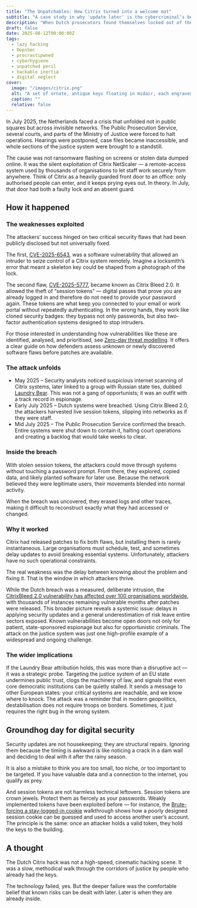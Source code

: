 ```yaml
---
title: "The Unpatchables: How Citrix turned into a welcome mat"
subtitle: "A case study in why 'update later' is the cybercriminal’s best friend"
description: "When Dutch prosecutors found themselves locked out of their own systems in 2025, it wasn’t due to some cutting-edge cyberweapon. The culprits simply used known Citrix flaws – the digital equivalent of entering through a door marked 'Please Hack Here.'"
draft: false
date: 2025-08-12T00:00:00Z
tags:
  - lazy hacking
  - OopsSec
  - procrastipwned
  - cyberhygiene
  - unpatched peril
  - hackable inertia
  - digital neglect
cover:
  image: "/images/citrix.png"
  alt: "A set of ornate, antique keys floating in midair, each engraved with lines of computer code, with one key glowing red as it is lifted away by an unseen hand." 
  caption: ""
  relative: false
---
```


In July 2025, the Netherlands faced a crisis that unfolded not in public squares but across invisible networks. The Public Prosecution Service, several courts, and parts of the Ministry of Justice were forced to halt operations. Hearings were postponed, case files became inaccessible, and whole sections of the justice system were brought to a standstill.

The cause was not ransomware flashing on screens or stolen data dumped online. It was the silent exploitation of Citrix NetScaler — a remote-access system used by thousands of organisations to let staff work securely from anywhere. Think of Citrix as a heavily guarded front door to an office: only authorised people can enter, and it keeps prying eyes out. In theory. In July, that door had both a faulty lock and an absent guard.

## How it happened

### The weaknesses exploited

The attackers’ success hinged on two critical security flaws that had been publicly disclosed but not universally fixed.

The first, [CVE-2025-6543](https://nvd.nist.gov/vuln/detail/CVE-2025-6543), was a software vulnerability that allowed an intruder to seize control of a Citrix system remotely. Imagine a locksmith’s error that meant a skeleton key could be shaped from a photograph of the lock.

The second flaw, [CVE-2025-5777](https://nvd.nist.gov/vuln/detail/CVE-2025-5777), became known as Citrix Bleed 2.0. It allowed the theft of “session tokens” — digital passes that prove you are already logged in and therefore do not need to provide your password again. These tokens are what keep you connected to your email or work portal without repeatedly authenticating. In the wrong hands, they work like cloned security badges: they bypass not only passwords, but also two-factor authentication systems designed to stop intruders.

For those interested in understanding how vulnerabilities like these are identified, analysed, and prioritised, see 
[Zero-day threat modelling](https://broomstick.tymyrddin.dev/posts/zero-day-threat-modelling/). It offers a clear guide 
on how defenders assess unknown or newly discovered software flaws before patches are available.

### The attack unfolds

* May 2025 – Security analysts noticed suspicious internet scanning of Citrix systems, later linked to a group with Russian state ties, dubbed [Laundry Bear](https://cybersecuritynews.com/dutch-intelligence-laundry-bear/). This was not a gang of opportunists; it was an outfit with a track record in espionage.
* Early July 2025 – Dutch systems were breached. Using Citrix Bleed 2.0, the attackers harvested live session tokens, slipping into networks as if they were staff.
* Mid July 2025 – The Public Prosecution Service confirmed the breach. Entire systems were shut down to contain it, halting court operations and creating a backlog that would take weeks to clear.

### Inside the breach

With stolen session tokens, the attackers could move through systems without touching a password prompt. From there, they explored, copied data, and likely planted software for later use. Because the network believed they were legitimate users, their movements blended into normal activity.

When the breach was uncovered, they erased logs and other traces, making it difficult to reconstruct exactly what they had accessed or changed.

### Why it worked

Citrix had released patches to fix both flaws, but installing them is rarely instantaneous. Large organisations must schedule, test, and sometimes delay updates to avoid breaking essential systems. Unfortunately, attackers have no such operational constraints.

The real weakness was the delay between knowing about the problem and fixing it. That is the window in which attackers thrive.

While the Dutch breach was a measured, deliberate intrusion, the [CitrixBleed 2.0 vulnerability has affected over 
100 organisations worldwide](https://www.securityweek.com/citrixbleed-2-100-organizations-hacked-thousands-of-instances-still-vulnerable/), with thousands of instances remaining vulnerable months after patches were released. 
This broader picture reveals a systemic issue: delays in applying security updates and a general underestimation of 
risk leave entire sectors exposed. Known vulnerabilities become open doors not only for patient, state-sponsored 
espionage but also for opportunistic criminals. The attack on the justice system was just one high-profile example 
of a widespread and ongoing challenge.

### The wider implications

If the Laundry Bear attribution holds, this was more than a disruptive act — it was a strategic probe. Targeting the justice system of an EU state undermines public trust, clogs the machinery of law, and signals that even core democratic institutions can be quietly stalled. It sends a message to other European states: your critical systems are reachable, and we know where to knock. The attack was a reminder that in modern geopolitics, destabilisation does not require troops on borders. Sometimes, it just requires the right bug in the wrong system.

## Groundhog day for digital security

Security updates are not housekeeping; they are structural repairs. Ignoring them because the timing is awkward is like noticing a crack in a dam wall and deciding to deal with it after the rainy season.

It is also a mistake to think you are too small, too niche, or too important to be targeted. If you have valuable 
data and a connection to the internet, you qualify as prey.

And session tokens are not harmless technical leftovers. Session tokens are crown jewels. Protect them as fiercely as 
your passwords. Weakly implemented tokens have been exploited before — for instance, the 
[Brute-forcing a stay-logged-in cookie](https://red.tymyrddin.dev/docs/in/app/burp/auth/9) 
walkthrough shows how a poorly designed session cookie can be guessed and used to access another user’s account.
The principle is the same: once an attacker holds a valid token, they hold the keys to the building.

## A thought

The Dutch Citrix hack was not a high-speed, cinematic hacking scene. It was a slow, methodical walk through the 
corridors of justice by people who already had the keys.

The technology failed, yes. But the deeper failure was the comfortable belief that known risks can be dealt with later. 
Later is when they are already inside.






 